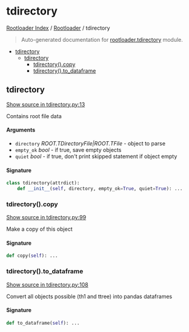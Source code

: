 # tdirectory

[Rootloader Index](../README.md#rootloader-index) / [Rootloader](./index.md#rootloader) / tdirectory

> Auto-generated documentation for [rootloader.tdirectory](../../rootloader/tdirectory.py) module.

- [tdirectory](#tdirectory)
  - [tdirectory](#tdirectory-1)
    - [tdirectory().copy](#tdirectory()copy)
    - [tdirectory().to_dataframe](#tdirectory()to_dataframe)

## tdirectory

[Show source in tdirectory.py:13](../../rootloader/tdirectory.py#L13)

Contains root file data

#### Arguments

- `directory` *ROOT.TDirectoryFile|ROOT.TFile* - object to parse
- `empty_ok` *bool* - if true, save empty objects
- `quiet` *bool* - if true, don't print skipped statement if object empty

#### Signature

```python
class tdirectory(attrdict):
    def __init__(self, directory, empty_ok=True, quiet=True): ...
```

### tdirectory().copy

[Show source in tdirectory.py:99](../../rootloader/tdirectory.py#L99)

Make a copy of this object

#### Signature

```python
def copy(self): ...
```

### tdirectory().to_dataframe

[Show source in tdirectory.py:108](../../rootloader/tdirectory.py#L108)

Convert all objects possible (th1 and ttree) into pandas dataframes

#### Signature

```python
def to_dataframe(self): ...
```